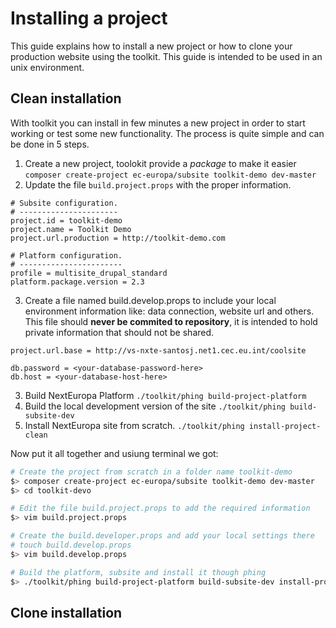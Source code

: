 # Installing a project
This guide explains how to install a new project or how to 
clone your production website using the toolkit. This guide is intended to be
used in an unix environment.

## Clean installation
With toolkit you can install in few minutes a new project in order to start working
or test some new functionality. The process is quite simple and can be done in
5 steps.

1. Create a new project, toolokit provide a *package* to make it easier
   ```composer create-project ec-europa/subsite toolkit-demo dev-master```
2. Update the file `build.project.props` with the proper information. 
```
# Subsite configuration.
# ----------------------
project.id = toolkit-demo
project.name = Toolkit Demo
project.url.production = http://toolkit-demo.com

# Platform configuration.
# -----------------------
profile = multisite_drupal_standard
platform.package.version = 2.3
```
3. Create a file named build.develop.props to include your local environment
information like: data connection, website url and others. This file should **never
be commited to repository**, it is intended to hold private information that should
not be shared.
```
project.url.base = http://vs-nxte-santosj.net1.cec.eu.int/coolsite

db.password = <your-database-password-here>
db.host = <your-database-host-here>
```
3. Build NextEuropa Platform `./toolkit/phing build-project-platform`
4. Build the local development version of the site `./toolkit/phing build-subsite-dev`
5. Install NextEuropa site from scratch. `./toolkit/phing install-project-clean`

Now put it all together and usiung terminal we got:
```bash
# Create the project from scratch in a folder name toolkit-demo
$> composer create-project ec-europa/subsite toolkit-demo dev-master
$> cd toolkit-devo

# Edit the file build.project.props to add the required information 
$> vim build.project.props

# Create the build.developer.props and add your local settings there
# touch build.develop.props
$> vim build.develop.props

# Build the platform, subsite and install it though phing
$> ./toolkit/phing build-project-platform build-subsite-dev install-project-clean
```

## Clone installation
